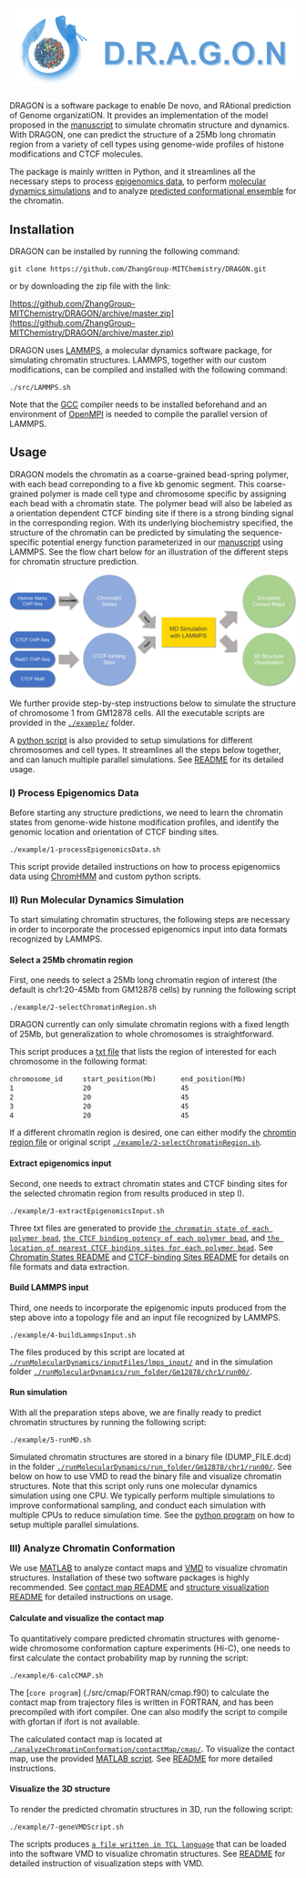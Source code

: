 # ![DRAGON logo](https://github.com/qiyf/images/blob/master/logo2.png)

DRAGON is a software package to enable De novo, and RAtional prediction of Genome organizatiON. It provides an implementation of the model proposed in the [manuscript](https://www.biorxiv.org/content/early/2018/03/15/282095) to simulate chromatin structure and dynamics. With DRAGON, one can predict the structure of a 25Mb long chromatin region from a variety of cell types using genome-wide profiles of histone modifications and CTCF molecules. 

The package is mainly written in Python, and it streamlines all the necessary steps to process [epigenomics data](./processEpigenomicsData/), to perform [molecular dynamics simulations](./runMolecularDynamics/) and to analyze [predicted conformational ensemble](./analyzeChromatinConformation/) for the chromatin. 

## Installation
DRAGON can be installed by running the following command:
```
git clone https://github.com/ZhangGroup-MITChemistry/DRAGON.git
```
or by downloading the zip file with the link:

[https://github.com/ZhangGroup-MITChemistry/DRAGON/archive/master.zip](https://github.com/ZhangGroup-MITChemistry/DRAGON/archive/master.zip)  

DRAGON uses [LAMMPS](http://lammps.sandia.gov/), a molecular dynamics software package, for simulating chromatin structures. LAMMPS, together with our custom modifications, can be compiled and installed with the following command:

```
./src/LAMMPS.sh
```

Note that the [GCC](https://gcc.gnu.org/) compiler needs to be installed beforehand and an environment of [OpenMPI](https://www.open-mpi.org/) is needed to compile the parallel version of LAMMPS. 

## Usage

DRAGON models the chromatin as a coarse-grained bead-spring polymer, with each bead correponding to a five kb genomic segment.  This coarse-grained polymer is made cell type and chromosome specific by assigning each bead with a chromatin state. The polymer bead will also be labeled as a orientation dependent CTCF binding site if there is a strong binding signal in the corresponding region. With its underlying biochemistry specified, the structure of the chromatin can be predicted by simulating the sequence-specific potential energy function parameterized in our [manuscript](https://www.biorxiv.org/content/early/2018/03/15/282095) using LAMMPS. See the flow chart below for an illustration of the different steps for chromatin structure prediction.

![Flow chart](https://github.com/qiyf/images/blob/master/flow_chart.png)

We further provide step-by-step instructions below to simulate the structure of chromosome 1 from GM12878 cells. All the executable scripts are provided in the [`./example/`](./example/) folder. 

A [python script](./runMolecularDynamics/main.py) is also provided to setup simulations for different chromosomes and cell types. It streamlines all the steps below together, and can lanuch multiple parallel simulations. See [README](./runMolecularDynamics/README.md) for its detailed usage.


### I) Process Epigenomics Data

Before starting any structure predictions, we need to learn the chromatin states from genome-wide histone modification profiles, and identify the genomic location and orientation of CTCF binding sites. 

```
./example/1-processEpigenomicsData.sh
```

This script provide detailed instructions on how to process epigenomics data using [ChromHMM](http://compbio.mit.edu/ChromHMM/) and custom python scripts. 

### II) Run Molecular Dynamics Simulation

To start simulating chromatin structures, the following steps are necessary in order to incorporate the processed epigenomics input into data formats recognized by LAMMPS.


#### Select a 25Mb chromatin region

First, one needs to select a 25Mb long chromatin region of interest (the default is chr1:20-45Mb from GM12878 cells) by running the following script 

```
./example/2-selectChromatinRegion.sh
```

DRAGON currently can only simulate chromatin regions with a fixed length of 25Mb, but generalization to whole chromosomes is straightforward. 

This script produces a [txt file](./src/chr_region.txt) that lists the region of interested for each chromosome in the following format:
```
chromosome_id     start_position(Mb)      end_position(Mb)  
1                 20                      45  
2                 20                      45  
3                 20                      45  
4                 20                      45   
```

If a different chromatin region is desired, one can either modify the [chromtin region file](./src/chr_region.txt) or original script [`./example/2-selectChromatinRegion.sh`](./example/2-selectChromatinRegion.sh).

#### Extract epigenomics input

Second, one needs to extract chromatin states and CTCF binding sites for the selected chromatin region from results produced in step I).

```
./example/3-extractEpigenomicsInput.sh
```

Three txt files are generated to provide [`the chromatin state of each polymer bead`](./runMolecularDynamics/inputFiles/epig_input/chromStates/Gm12878/Gm12878_chr1_chromatin_states_From20MbTo45Mb.txt), [`the CTCF binding potency of each polymer bead`](./runMolecularDynamics/inputFiles/epig_input/ctcfSites/Gm12878/Gm12878_chr1_ctcf_position_From20MbTo45Mb.txt), and [`the location of nearest CTCF binding sites for each polymer bead`](./runMolecularDynamics/inputFiles/epig_input/ctcfSites/Gm12878/Gm12878_chr1_ctcf_index_From20MbTo45Mb.txt). 
See [Chromatin States README](./runMolecularDynamics/inputFiles/epig_input/chromStates/README.md) and [CTCF-binding Sites README](./runMolecularDynamics/inputFiles/epig_input/ctcfSites/README.md) for details on file formats and data extraction.

#### Build LAMMPS input

Third, one needs to incorporate the epigenomic inputs produced from the step above into a topology file and an input file recognized by LAMMPS.

```
./example/4-buildLammpsInput.sh
```

The files produced by this script are located at [`./runMolecularDynamics/inputFiles/lmps_input/`](./runMolecularDynamics/inputFiles/lmps_input/) and in the simulation folder [`./runMolecularDynamics/run_folder/Gm12878/chr1/run00/`](./runMolecularDynamics/run_folder/Gm12878/chr1/run00/). 

#### Run simulation

With all the preparation steps above, we are finally ready to predict chromatin structures by running the following script:

```
./example/5-runMD.sh
```

Simulated chromatin structures are stored in a binary file (DUMP_FILE.dcd) in the folder [`./runMolecularDynamics/run_folder/Gm12878/chr1/run00/`](./runMolecularDynamics/run_folder/Gm12878/chr1/run00/). See below on how to use VMD to read the binary file and visualize chromatin structures. Note that this script only runs one molecular dynamics simulation using one CPU. We typically perform multiple simulations to improve conformational sampling, and conduct each simulation with multiple CPUs to reduce simulation time. See the [python program](./runMolecularDynamics/main.py) on how to setup multiple parallel simulations. 


### III) Analyze Chromatin Conformation

We use [MATLAB](https://www.mathworks.com/products/matlab.html) to analyze contact maps and [VMD](http://www.ks.uiuc.edu/Research/vmd/) to visualize chromatin structures. Installation of these two software packages is highly recommended. See [contact map README](./analyzeChromatinConformation/contactMap/README.md) and [structure visualization README](./analyzeChromatinConformation/visStructure/README.md) for detailed instructions on usage. 

#### Calculate and visualize the contact map

To quantitatively compare predicted chromatin structures with genome-wide chromosome conformation capture experiments (Hi-C), one needs to first calculate the contact probability map by running the script:

```
./example/6-calcCMAP.sh
```

The [`core program`] (./src/cmap/FORTRAN/cmap.f90) to calculate the contact map from trajectory files is written in FORTRAN, and has been precompiled with ifort compiler. One can also modify the script to compile with gfortan if ifort is not available. 

The calculated contact map is located at [`./analyzeChromatinConformation/contactMap/cmap/`](./analyzeChromatinConformation/contactMap/cmap/). To visualize the contact map, use the provided [MATLAB script](./analyzeChromatinConformation/contactMap/visContactMap.m). See [README](./analyzeChromatinConformation/contactMap/README.md) for more detailed instructions. 


#### Visualize the 3D structure

To render the predicted chromatin structures in 3D, run the following script:

```
./example/7-geneVMDScript.sh
```

The scripts produces [`a file written in TCL language`](./analyzeChromatinConformation/visStructure/vmdScript/VMDColor_Gm12878_chr1.vmd) that can be loaded into the software VMD to visualize chromatin structures. See [README](./analyzeChromatinConformation/visStructure/README.md) for detailed instruction of visualization steps with VMD.
